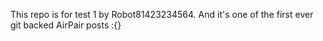 This repo is for test 1 by Robot81423234564. And it's one of the first ever git backed AirPair posts :{}